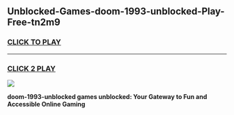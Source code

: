 
## Unblocked-Games-doom-1993-unblocked-Play-Free-tn2m9
<h3>
<a href="https://premium76.site?title=doom-1993-unblocked&ref=20M">CLICK TO PLAY</a></h3>
<hr>

<h3>
<a href="https://premium76.site?title=doom-1993-unblocked&ref=20M">CLICK 2 PLAY</a>
  
</h3>

<a href="https://premium76.site?title=doom-1993-unblocked&ref=19M"><img src="https://clearcache.store/games.png"></a>


**doom-1993-unblocked games unblocked: Your Gateway to Fun and Accessible Online Gaming**
